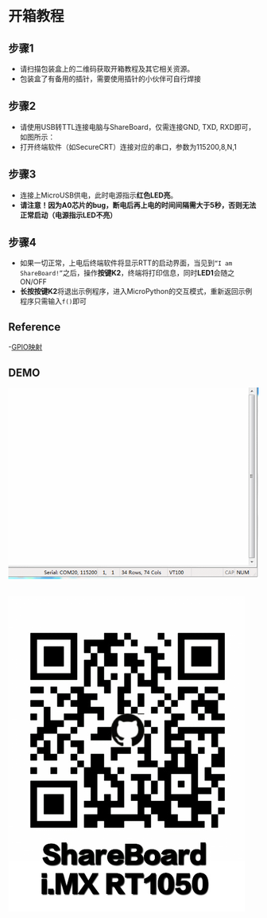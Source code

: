 # 开箱教程
## 步骤1
- 请扫描包装盒上的二维码获取开箱教程及其它相关资源。
- 包装盒了有备用的插针，需要使用插针的小伙伴可自行焊接

## 步骤2
- 请使用USB转TTL连接电脑与ShareBoard，仅需连接GND, TXD, RXD即可，如图所示：
- 打开终端软件（如SecureCRT）连接对应的串口，参数为115200,8,N,1

## 步骤3
- 连接上MicroUSB供电，此时电源指示**红色LED亮**。
- **请注意！因为A0芯片的bug，断电后再上电的时间间隔需大于5秒，否则无法正常启动（电源指示LED不亮）**

## 步骤4
- 如果一切正常，上电后终端软件将显示RTT的启动界面，当见到```“I am ShareBoard!”```之后，操作**按键K2**，终端将打印信息，同时**LED1**会随之ON/OFF
- **长按按键K2**将退出示例程序，进入MicroPython的交互模式，重新返回示例程序只需输入```f()```即可



## Reference
-[GPIO映射](https://github.com/RT-Thread/rt-thread/blob/8ed3470d2a485c49ec4f5d4a5ec53e94edf7a2c8/bsp/imxrt1052-evk/drivers/drv_pin.c#L184)

## DEMO
![iMXRT1050_Chip](../Pic/ShareBoard_rtt_mpy_demo.gif)    


![Logo](../Pic/QRcode.jpg)
